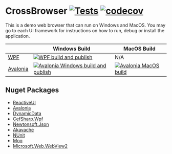 # CrossBrowser [![Tests](https://github.com/jeromemanzano/WebBrowser/actions/workflows/test.yml/badge.svg)](https://github.com/jeromemanzano/WebBrowser/actions/workflows/test.yml) [![codecov](https://codecov.io/gh/jeromemanzano/WebBrowser/branch/main/graph/badge.svg?token=AZIZO82XAF)](https://codecov.io/gh/jeromemanzano/WebBrowser)
This is a demo web browser that can run on Windows and MacOS. You may go to each UI framework for instructions on how to run, debug or install the application.

|                                                                             | Windows Build                                                                                                              | MacOS Build |
|-----------------------------------------------------------------------------|----------------------------------------------------------------------------------------------------------------------------|-------------|
| [WPF](https://github.com/jeromemanzano/WebBrowser/tree/main/CrossBrowser.WPF) | [![WPF build and publish](https://github.com/jeromemanzano/WebBrowser/actions/workflows/wpf-build-publish.yml/badge.svg)](https://github.com/jeromemanzano/WebBrowser/actions/workflows/wpf-build-publish.yml) | N/A         |
| [Avalonia](https://github.com/jeromemanzano/WebBrowser/tree/main/CrossBrowser.Avalonia)                                                                | [![Avalonia Windows build and publish](https://github.com/jeromemanzano/WebBrowser/actions/workflows/avalonia-win-build-publish.yml/badge.svg)](https://github.com/jeromemanzano/WebBrowser/actions/workflows/avalonia-win-build-publish.yml)              | [![Avalonia MacOS build](https://github.com/jeromemanzano/WebBrowser/actions/workflows/avalonia-mac-build.yml/badge.svg)](https://github.com/jeromemanzano/WebBrowser/actions/workflows/avalonia-mac-build.yml)       |




## Nuget Packages
- [ReactiveUI](https://www.nuget.org/packages/ReactiveUI)
- [Avalonia](https://www.nuget.org/packages/Avalonia/)
- [DynamicData](https://www.nuget.org/packages/DynamicData/)
- [CefSharp.Wpf](https://www.nuget.org/packages/CefSharp.Wpf)
- [Newtonsoft.Json](https://www.nuget.org/packages/Newtonsoft.Json)
- [Akavache](https://www.nuget.org/packages/akavache)
- [NUnit](https://www.nuget.org/packages/NUnit)
- [Moq](https://www.nuget.org/packages/Moq)
- [Microsoft.Web.WebView2](https://www.nuget.org/packages/Microsoft.Web.WebView2)
